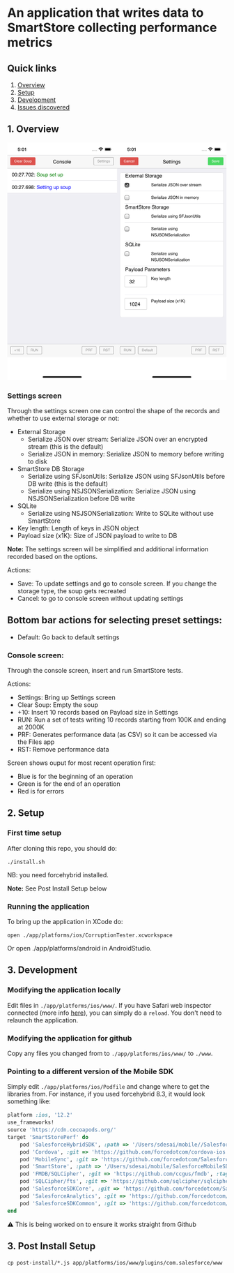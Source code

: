 # An application that writes data to SmartStore collecting performance metrics

## Quick links
1. [Overview](#1-overview)
2. [Setup](#2-setup)
3. [Development](#3-development)
4. [Issues discovered](#4-issues-discovered)

## 1. Overview

![Screenshot](Screenshot.png)

### Settings screen
Through the settings screen one can control the shape of the records and whether to use external storage or not:
- External Storage
    - Serialize JSON over stream: Serialize JSON over an encrypted stream (this is the default)
    - Serialize JSON in memory: Serialize JSON to memory before writing to disk
- SmartStore DB Storage
    - Serialize using SFJsonUtils: Serialize JSON using SFJsonUtils before DB write (this is the default)
    - Serialize using NSJSONSerialization: Serialize JSON using NSJSONSerialization before DB write
- SQLite
    - Serialize using NSJSONSerialization: Write to SQLite without use SmartStore
- Key length: Length of keys in JSON object
- Payload size (x1K): Size of JSON payload to write to DB

**Note:**
The settings screen will be simplified and additional information recorded based on the options.

Actions:
- Save: To update settings and go to console screen. If you change the storage type, the soup gets recreated
- Cancel: to go to console screen without updating settings

Bottom bar actions for selecting preset settings:
-
- Default: Go back to default settings

### Console screen:
Through the console screen, insert and run SmartStore tests.

Actions:
- Settings: Bring up Settings screen
- Clear Soup: Empty the soup
- +10: Insert 10 records based on Payload size in Settings
- RUN: Run a set of tests writing 10 records starting from 100K and ending at 2000K
- PRF: Generates performance data (as CSV) so it can be accessed via the Files app
- RST: Remove performance data

Screen shows ouput for most recent operation first:
- Blue is for the beginning of an operation
- Green is for the end of an operation
- Red is for errors

## 2. Setup

### First time setup
After cloning this repo, you should do:
```shell
./install.sh
```
NB: you need forcehybrid installed.

**Note:**
See Post Install Setup below

### Running the application
To bring up the application in XCode do:
```shell
open ./app/platforms/ios/CorruptionTester.xcworkspace
```

Or open ./app/platforms/android in AndroidStudio.

## 3. Development

### Modifying the application locally
Edit files in `./app/platforms/ios/www/`.
If you have Safari web inspector connected (more info [here](https://developer.apple.com/library/archive/documentation/AppleApplications/Conceptual/Safari_Developer_Guide/GettingStarted/GettingStarted.html)), you can simply do a `reload`. You don't need to relaunch the application.

### Modifying the application for github
Copy any files you changed from to `./app/platforms/ios/www/` to `./www`.

### Pointing to a different version of the Mobile SDK
Simply edit `./app/platforms/ios/Podfile` and change where to get the libraries from.
For instance, if you used forcehybrid 8.3, it would look something like:
```ruby
platform :ios, '12.2'
use_frameworks!
source 'https://cdn.cocoapods.org/'
target 'SmartStorePerf' do
	pod 'SalesforceHybridSDK', :path => '/Users/sdesai/mobile//SalesforceMobileSDK-iOS-Hybrid'
	pod 'Cordova', :git => 'https://github.com/forcedotcom/cordova-ios', :branch => 'cordova_5.1.1_sdk'
	pod 'MobileSync', :git => 'https://github.com/forcedotcom/SalesforceMobileSDK-iOS', :tag => 'v8.3.0'
	pod 'SmartStore', :path => '/Users/sdesai/mobile/SalesforceMobileSDK-iOS'
	pod 'FMDB/SQLCipher', :git => 'https://github.com/ccgus/fmdb', :tag => '2.7.5'
	pod 'SQLCipher/fts', :git => 'https://github.com/sqlcipher/sqlcipher', :tag => 'v4.4.0'
	pod 'SalesforceSDKCore', :git => 'https://github.com/forcedotcom/SalesforceMobileSDK-iOS', :tag => 'v8.3.0'
	pod 'SalesforceAnalytics', :git => 'https://github.com/forcedotcom/SalesforceMobileSDK-iOS', :tag => 'v8.3.0'
	pod 'SalesforceSDKCommon', :git => 'https://github.com/forcedotcom/SalesforceMobileSDK-iOS', :tag => 'v8.3.0'
end
```
:warning:
This is being worked on to ensure it works straight from Github

## 3. Post Install Setup
```shell
cp post-install/*.js app/platforms/ios/www/plugins/com.salesforce/www
```
